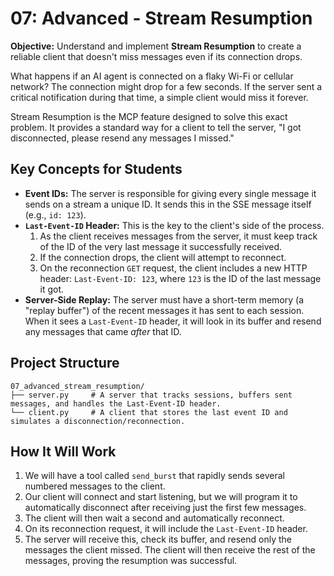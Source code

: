 # 07: Advanced - Stream Resumption

**Objective:** Understand and implement **Stream Resumption** to create a reliable client that doesn't miss messages even if its connection drops.

What happens if an AI agent is connected on a flaky Wi-Fi or cellular network? The connection might drop for a few seconds. If the server sent a critical notification during that time, a simple client would miss it forever.

Stream Resumption is the MCP feature designed to solve this exact problem. It provides a standard way for a client to tell the server, "I got disconnected, please resend any messages I missed."

## Key Concepts for Students

- **Event IDs:** The server is responsible for giving every single message it sends on a stream a unique ID. It sends this in the SSE message itself (e.g., `id: 123`).
- **`Last-Event-ID` Header:** This is the key to the client's side of the process.
    1.  As the client receives messages from the server, it must keep track of the ID of the very last message it successfully received.
    2.  If the connection drops, the client will attempt to reconnect.
    3.  On the reconnection `GET` request, the client includes a new HTTP header: `Last-Event-ID: 123`, where `123` is the ID of the last message it got.
- **Server-Side Replay:** The server must have a short-term memory (a "replay buffer") of the recent messages it has sent to each session. When it sees a `Last-Event-ID` header, it will look in its buffer and resend any messages that came *after* that ID.

## Project Structure

```
07_advanced_stream_resumption/
├── server.py     # A server that tracks sessions, buffers sent messages, and handles the Last-Event-ID header.
└── client.py     # A client that stores the last event ID and simulates a disconnection/reconnection.
```

## How It Will Work

1.  We will have a tool called `send_burst` that rapidly sends several numbered messages to the client.
2.  Our client will connect and start listening, but we will program it to automatically disconnect after receiving just the first few messages.
3.  The client will then wait a second and automatically reconnect.
4.  On its reconnection request, it will include the `Last-Event-ID` header.
5.  The server will receive this, check its buffer, and resend only the messages the client missed. The client will then receive the rest of the messages, proving the resumption was successful. 